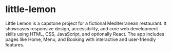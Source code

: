 # little-lemon
Little Lemon is a capstone project for a fictional Mediterranean restaurant. It showcases responsive design, accessibility, and core web development skills using HTML, CSS, JavaScript, and optionally React. The app includes pages like Home, Menu, and Booking with interactive and user-friendly features.
